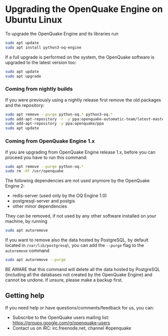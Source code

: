 # Upgrading the OpenQuake Engine on Ubuntu Linux

To upgrade the OpenQuake Engine and its libraries run

```bash
sudo apt update
sudo apt install python3-oq-engine
```

If a full upgrade is performed on the system, the OpenQuake software is upgraded to the latest version too:

```bash
sudo apt update
sudo apt upgrade
```

### Coming from nightly builds
If you were previously using a nightly release first remove the old packages and the repository:

```bash
sudo apt remove --purge python-oq.* python3-oq.*
sudo add-apt-repository -r -y ppa:openquake-automatic-team/latest-master
sudo add-apt-repository -y ppa:openquake/ppa
sudo apt update
```

### Coming from OpenQuake Engine 1.x

If you are upgrading from OpenQuake Engine release 1.x, before you can proceed you have to run this command:
```bash
sudo apt remove --purge python-oq.*
sudo rm -Rf /usr/openquake
```

The following dependencies are not used anymore by the OpenQuake Engine 2:
- redis-server (used only by the OQ Engine 1.0)
- postgresql-server and postgis
- other minor dependencies

They can be removed, if not used by any other software installed on your machine, by running

```bash
sudo apt autoremove
```

If you want to remove also the data hosted by PostgreSQL, by default located in `/var/lib/postgresql`, you can add the `--purge` flag to the `autoremove` command

```bash
sudo apt autoremove --purge
```

BE AWARE that this command will delete all the data hosted by PostgreSQL (including all the databases not created by the OpenQuake Engine) and cannot be undone. If unsure, please make a backup first.


## Getting help
If you need help or have questions/comments/feedback for us, you can:
  * Subscribe to the OpenQuake users mailing list: https://groups.google.com/g/openquake-users
  * Contact us on IRC: irc.freenode.net, channel #openquake
